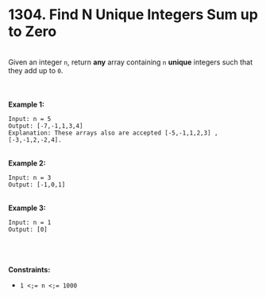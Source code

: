 # 1304. Find N Unique Integers Sum up to Zero

<br />Given an integer `n`, return **any** array containing `n` **unique** integers such that they add up to `0`.<br />
<br /> <br />
<br />**Example 1:**<br />
```
Input: n = 5
Output: [-7,-1,1,3,4]
Explanation: These arrays also are accepted [-5,-1,1,2,3] , [-3,-1,2,-2,4].
```
<br />**Example 2:**<br />
```
Input: n = 3
Output: [-1,0,1]
```
<br />**Example 3:**<br />
```
Input: n = 1
Output: [0]
```
<br /> <br />
<br />**Constraints:**<br />

* `1 <;= n <;= 1000`